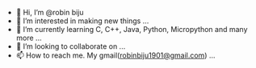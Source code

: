 - 👋 Hi, I’m @robin biju
- 👀 I’m interested in making new things ...
- 🌱 I’m currently learning C, C++, Java, Python, Micropython and many more ...
- 💞️ I’m looking to collaborate on ...
- 📫 How to reach me. My gmail(robinbiju1901@gmail.com) ...

<!---
robin-UI/robin-UI is a ✨ special ✨ repository because its `README.md` (this file) appears on your GitHub profile.
You can click the Preview link to take a look at your changes.
--->
